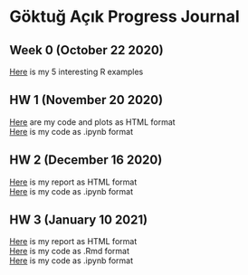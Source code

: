 # Göktuğ Açık Progress Journal

## Week 0 (October 22 2020)

[Here](files/hw0_interesting_examples.html) is my 5 interesting R examples<br>

## HW 1  (November 20 2020)

[Here](files/hw1/goktugacik-hw1.html) are my code and plots as HTML format<br>
[Here](files/hw1/goktugacik-hw1.ipynb) is my code as .ipynb format<br>

## HW 2  (December 16 2020)

[Here](files/hw2/goktugacik-hw2.html) is my report as HTML format<br>
[Here](files/hw2/goktugacik-hw2.ipynb) is my code as .ipynb format<br>

## HW 3  (January 10 2021)

[Here](files/hw3/goktugacik-hw3.html) is my report as HTML format<br>
[Here](files/hw3/goktugacik-hw3.Rmd) is my code as .Rmd format<br>
[Here](files/hw3/goktugacik-hw3.ipynb) is my code as .ipynb format<br>